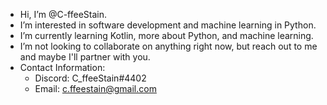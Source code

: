 - Hi, I’m @C-ffeeStain.
- I’m interested in software development and machine learning in Python.
- I’m currently learning Kotlin, more about Python, and machine learning. 
- I’m not looking to collaborate on anything right now, but reach out to me and maybe I'll partner with you.
- Contact Information:
    - Discord: C_ffeeStain#4402
    - Email: c.ffeestain@gmail.com

<!---
C-ffeeStain/C-ffeeStain is a ✨ special ✨ repository because its `README.md` (this file) appears on your GitHub profile.
You can click the Preview link to take a look at your changes.
--->
